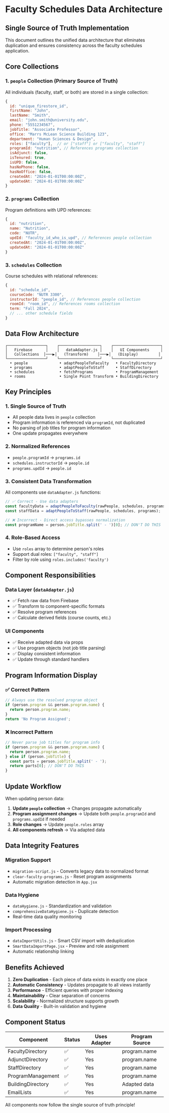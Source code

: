 # Faculty Schedules Data Architecture

## Single Source of Truth Implementation

This document outlines the unified data architecture that eliminates duplication and ensures consistency across the faculty schedules application.

## Core Collections

### 1. `people` Collection (Primary Source of Truth)
All individuals (faculty, staff, or both) are stored in a single collection:

```javascript
{
  id: "unique_firestore_id",
  firstName: "John",
  lastName: "Smith", 
  email: "john.smith@university.edu",
  phone: "5551234567",
  jobTitle: "Associate Professor",
  office: "Marrs McLean Science Building 123",
  department: "Human Sciences & Design",
  roles: ["faculty"],  // or ["staff"] or ["faculty", "staff"]
  programId: "nutrition", // References programs collection
  isAdjunct: false,
  isTenured: true,
  isUPD: false,
  hasNoPhone: false,
  hasNoOffice: false,
  createdAt: "2024-01-01T00:00:00Z",
  updatedAt: "2024-01-01T00:00:00Z"
}
```

### 2. `programs` Collection
Program definitions with UPD references:

```javascript
{
  id: "nutrition",
  name: "Nutrition",
  code: "NUTR",
  updId: "faculty_id_who_is_upd", // References people collection
  createdAt: "2024-01-01T00:00:00Z",
  updatedAt: "2024-01-01T00:00:00Z"
}
```

### 3. `schedules` Collection
Course schedules with relational references:

```javascript
{
  id: "schedule_id",
  courseCode: "NUTR 3300",
  instructorId: "people_id", // References people collection
  roomId: "room_id", // References rooms collection
  term: "Fall 2024",
  // ... other schedule fields
}
```

## Data Flow Architecture

```
┌─────────────────┐    ┌──────────────────┐    ┌─────────────────────┐
│   Firebase      │    │   dataAdapter.js │    │   UI Components     │
│   Collections  │───▶│   (Transform)    │───▶│   (Display)         │
└─────────────────┘    └──────────────────┘    └─────────────────────┘
  • people              • adaptPeopleToFaculty   • FacultyDirectory
  • programs            • adaptPeopleToStaff     • StaffDirectory  
  • schedules           • fetchPrograms          • ProgramManagement
  • rooms               • Single Point Transform • BuildingDirectory
```

## Key Principles

### 1. **Single Source of Truth**
- All people data lives in `people` collection
- Program information is referenced via `programId`, not duplicated
- No parsing of job titles for program information
- One update propagates everywhere

### 2. **Normalized References**
- `people.programId` → `programs.id`
- `schedules.instructorId` → `people.id`
- `programs.updId` → `people.id`

### 3. **Consistent Data Transformation**
All components use `dataAdapter.js` functions:

```javascript
// ✅ Correct - Use data adapters
const facultyData = adaptPeopleToFaculty(rawPeople, schedules, programs);
const staffData = adaptPeopleToStaff(rawPeople, schedules, programs);

// ❌ Incorrect - Direct access bypasses normalization
const programName = person.jobTitle.split(' - ')[0]; // DON'T DO THIS
```

### 4. **Role-Based Access**
- Use `roles` array to determine person's roles
- Support dual roles: `["faculty", "staff"]`
- Filter by role using `roles.includes('faculty')`

## Component Responsibilities

### Data Layer (`dataAdapter.js`)
- ✅ Fetch raw data from Firebase
- ✅ Transform to component-specific formats
- ✅ Resolve program references
- ✅ Calculate derived fields (course counts, etc.)

### UI Components
- ✅ Receive adapted data via props
- ✅ Use program objects (not job title parsing)
- ✅ Display consistent information
- ✅ Update through standard handlers

## Program Information Display

### ✅ Correct Pattern
```javascript
// Always use the resolved program object
if (person.program && person.program.name) {
  return person.program.name;
}
return 'No Program Assigned';
```

### ❌ Incorrect Pattern
```javascript
// Never parse job titles for program info
if (person.program && person.program.name) {
  return person.program.name;
} else if (person.jobTitle) {
  const parts = person.jobTitle.split(' - ');
  return parts[0]; // DON'T DO THIS
}
```

## Update Workflow

When updating person data:

1. **Update `people` collection** → Changes propagate automatically
2. **Program assignment changes** → Update both `people.programId` and `programs.updId` if needed
3. **Role changes** → Update `people.roles` array
4. **All components refresh** → Via adapted data

## Data Integrity Features

### Migration Support
- `migration-script.js` - Converts legacy data to normalized format
- `clear-faculty-programs.js` - Reset program assignments
- Automatic migration detection in `App.jsx`

### Data Hygiene
- `dataHygiene.js` - Standardization and validation
- `comprehensiveDataHygiene.js` - Duplicate detection
- Real-time data quality monitoring

### Import Processing
- `dataImportUtils.js` - Smart CSV import with deduplication
- `SmartDataImportPage.jsx` - Preview and role assignment
- Automatic relationship linking

## Benefits Achieved

1. **Zero Duplication** - Each piece of data exists in exactly one place
2. **Automatic Consistency** - Updates propagate to all views instantly
3. **Performance** - Efficient queries with proper indexing
4. **Maintainability** - Clear separation of concerns
5. **Scalability** - Normalized structure supports growth
6. **Data Quality** - Built-in validation and hygiene

## Component Status

| Component | Status | Uses Adapter | Program Source |
|-----------|--------|--------------|----------------|
| FacultyDirectory | ✅ | Yes | program.name |
| AdjunctDirectory | ✅ | Yes | program.name |
| StaffDirectory | ✅ | Yes | program.name |
| ProgramManagement | ✅ | Yes | program.name |
| BuildingDirectory | ✅ | Yes | Adapted data |
| EmailLists | ✅ | Yes | program.name |

All components now follow the single source of truth principle! 